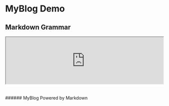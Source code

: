# MyBlog Demo
<html>
  <head>
    <h2>Markdown Grammar</h2>
    <script type="text/javascript" src="javascript/AdaptiveIFrame.js"></script>
    <iFrame src="http://www.markdown.cn/" name="ifame" onload="this.height=ifame.document.body.scrollHeight" width="100%" highth="100%" id="content_iframe"></iFrame>
  </head>
  <body>
    <br>
    <br>
    <br>
  </body>
</html>
###### MyBlog Powered by Markdown
